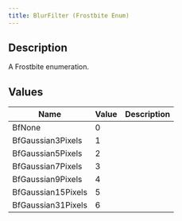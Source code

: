 ```yaml
---
title: BlurFilter (Frostbite Enum)
---
```

## Description

A Frostbite enumeration.

## Values

| Name               | Value | Description |
| ------------------ | ----- | ----------- |
| BfNone             | 0     |             |
| BfGaussian3Pixels  | 1     |             |
| BfGaussian5Pixels  | 2     |             |
| BfGaussian7Pixels  | 3     |             |
| BfGaussian9Pixels  | 4     |             |
| BfGaussian15Pixels | 5     |             |
| BfGaussian31Pixels | 6     |             |
